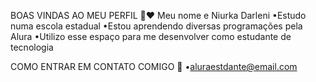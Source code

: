 BOAS VINDAS AO MEU PERFIL 💙♥️
Meu nome e Niurka Darleni 
•Estudo numa escola estadual 
•Estou aprendendo diversas programações pela Alura
•Utilizo esse espaço para me desenvolver como estudante de tecnologia 

COMO ENTRAR EM CONTATO COMIGO 📩
•aluraestdante@email.com
